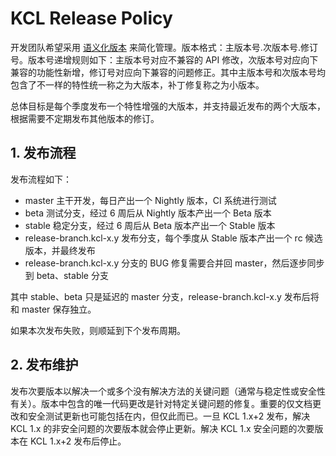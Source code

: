# KCL Release Policy

开发团队希望采用 [语义化版本](https://semver.org/lang/zh-CN/) 来简化管理。版本格式：主版本号.次版本号.修订号。版本号递增规则如下：主版本号对应不兼容的 API 修改，次版本号对应向下兼容的功能性新增，修订号对应向下兼容的问题修正。其中主版本号和次版本号均包含了不一样的特性统一称之为大版本，补丁修复称之为小版本。

总体目标是每个季度发布一个特性增强的大版本，并支持最近发布的两个大版本，根据需要不定期发布其他版本的修订。

## 1. 发布流程

发布流程如下：

- master 主干开发，每日产出一个 Nightly 版本，CI 系统进行测试
- beta 测试分支，经过 6 周后从 Nightly 版本产出一个 Beta 版本
- stable 稳定分支，经过 6 周后从 Beta 版本产出一个 Stable 版本
- release-branch.kcl-x.y 发布分支，每个季度从 Stable 版本产出一个 rc 候选版本，并最终发布
- release-branch.kcl-x.y 分支的 BUG 修复需要合并回 master，然后逐步同步到 beta、stable 分支

其中 stable、beta 只是延迟的 master 分支，release-branch.kcl-x.y 发布后将和 master 保存独立。

如果本次发布失败，则顺延到下个发布周期。

## 2. 发布维护

发布次要版本以解决一个或多个没有解决方法的关键问题（通常与稳定性或安全性有关）。版本中包含的唯一代码更改是针对特定关键问题的修复。重要的仅文档更改和安全测试更新也可能包括在内，但仅此而已。一旦 KCL 1.x+2 发布，解决 KCL 1.x 的非安全问题的次要版本就会停止更新。解决 KCL 1.x 安全问题的次要版本在 KCL 1.x+2 发布后停止。

